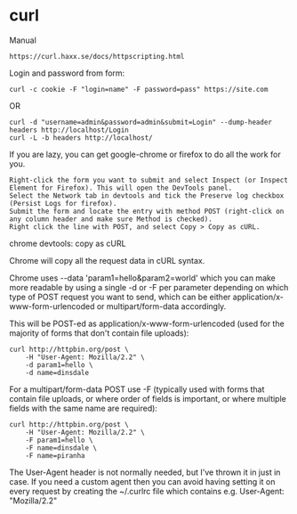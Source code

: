curl
====
Manual

	https://curl.haxx.se/docs/httpscripting.html


Login and password from form: 

	curl -c cookie -F "login=name" -F password=pass" https://site.com

OR

	curl -d "username=admin&password=admin&submit=Login" --dump-header headers http://localhost/Login
	curl -L -b headers http://localhost/






If you are lazy, you can get google-chrome or firefox to do all the work for you.

    Right-click the form you want to submit and select Inspect (or Inspect Element for Firefox). This will open the DevTools panel.
    Select the Network tab in devtools and tick the Preserve log checkbox (Persist Logs for firefox).
    Submit the form and locate the entry with method POST (right-click on any column header and make sure Method is checked).
    Right click the line with POST, and select Copy > Copy as cURL.



chrome devtools: copy as cURL

Chrome will copy all the request data in cURL syntax.

Chrome uses --data 'param1=hello&param2=world' which you can make more readable by using a single -d or -F per parameter depending on which type of POST request you want to send, which can be either application/x-www-form-urlencoded or multipart/form-data accordingly.

This will be POST-ed as application/x-www-form-urlencoded (used for the majority of forms that don't contain file uploads):

```
curl http://httpbin.org/post \
    -H "User-Agent: Mozilla/2.2" \
    -d param1=hello \
    -d name=dinsdale
```


For a multipart/form-data POST use -F (typically used with forms that contain file uploads, or where order of fields is important, or where multiple fields with the same name are required):

```
curl http://httpbin.org/post \
    -H "User-Agent: Mozilla/2.2" \
    -F param1=hello \
    -F name=dinsdale \
    -F name=piranha
```


The User-Agent header is not normally needed, but I've thrown it in just in case. If you need a custom agent then you can avoid having setting it on every request by creating the ~/.curlrc file which contains e.g. User-Agent: "Mozilla/2.2"
